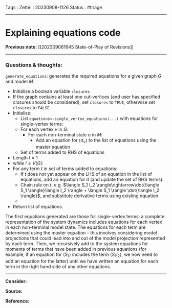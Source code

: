 Tags :
Zettel :  20230908-1126
Status : #triage 

-----

# Explaining equations code

**Previous note:** [[202309061645 State-of-Play of Revisions]]

-----

### Questions & thoughts:

`generate_equations`: generates the required equations for a given graph $G$ and model $M$.
 - Initialise a boolean variable `closures`
 - If the graph contains at least one cut-vertices (and user has specified closures should be considered), set `closures` to `TRUE`, otherwise set `closures` to `FALSE`.
 - Initialise:
	 - List `equations<-single_vertex_equations(...)` with equations for single-vertex terms:
	 - For each vertex $v$ in $G$:
		 - For each non-terminal state $\sigma$ in $M$:
			 - Add an equation for $\langle \sigma_v\rangle$ to the list of equations using the master equation
	 - Set of terms added to RHS of equations
 - Length $l=1$
 - while $l\leq V(G)$:
 - For any term $t$ in set of terms added to equations:
	 - If $t$ does not yet appear on the LHS of an equation in the list of equations, add an equation for it (and update the set of RHS terms):
	 - Chain rule on $t$, e.g. $\langle S_1 I_2 \rangle\rightarrow\dot{\langle S_1 \rangle}\langle I_2 \rangle + \langle S_1 \rangle \dot{\langle I_2 \rangle}$, and substitute derivative terms using existing equation
	 - 
 - Return list of equations.

The first equations generated are those for single-vertex terms: a complete representation of the system dynamics includes equations for each vertex in each non-terminal model state. The equations for each term are determined using the master equation - this involves considering model projections that could lead into and out of the model projection represented by each term. Then, we recursively add to the system equations for moments of terms that have been added in previous equations (for example, if an equation for $\langle S_1 \rangle$ includes the term $\langle S_1 I_2\rangle$, we now need to add an equation for the latter) until we have written an equation for each term in the right hand side of any other equations.


-----
 
**Consider:**


**Source:** 


**Reference:** 
